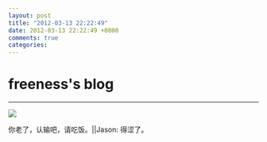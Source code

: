 ```yaml
---
layout: post
title: "2012-03-13 22:22:49"
date: 2012-03-13 22:22:49 +0800
comments: true
categories: 
---
```


# freeness's blog

----------

![](http://okqmqrbgo.bkt.clouddn.com/201203132222491.jpg)

>
你老了，认输吧，请吃饭。||Jason: 得涩了。